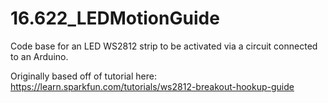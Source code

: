 # 16.622_LEDMotionGuide

Code base for an LED WS2812 strip to be activated via a circuit connected to an Arduino.

Originally based off of tutorial here: https://learn.sparkfun.com/tutorials/ws2812-breakout-hookup-guide
